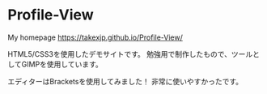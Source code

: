 # Profile-View
My homepage
https://takexjp.github.io/Profile-View/

HTML5/CSS3を使用したデモサイトです。
勉強用で制作したもので、ツールとしてGIMPを使用しています。

エディターはBracketsを使用してみました！
非常に使いやすかったです。
